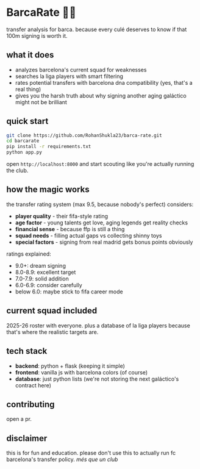 # BarcaRate 🔴🔵

transfer analysis for barca. because every culé deserves to know if that 100m signing is worth it.

## what it does

- analyzes barcelona's current squad for weaknesses
- searches la liga players with smart filtering  
- rates potential transfers with barcelona dna compatibility (yes, that's a real thing)
- gives you the harsh truth about why signing another aging galáctico might not be brilliant

## quick start

```bash
git clone https://github.com/RohanShukla23/barca-rate.git
cd barcarate
pip install -r requirements.txt
python app.py
```

open `http://localhost:8000` and start scouting like you're actually running the club.

## how the magic works

the transfer rating system (max 9.5, because nobody's perfect) considers:

- **player quality** - their fifa-style rating
- **age factor** - young talents get love, aging legends get reality checks
- **financial sense** - because ffp is still a thing
- **squad needs** - filling actual gaps vs collecting shinny toys
- **special factors** - signing from real madrid gets bonus points obviously

ratings explained:
- 9.0+: dream signing
- 8.0-8.9: excellent target
- 7.0-7.9: solid addition
- 6.0-6.9: consider carefully
- below 6.0: maybe stick to fifa career mode

## current squad included

2025-26 roster with everyone. plus a database of la liga players because that's where the realistic targets are.

## tech stack

- **backend**: python + flask (keeping it simple)
- **frontend**: vanilla js with barcelona colors (of course)
- **database**: just python lists (we're not storing the next galáctico's contract here)

## contributing

open a pr.

## disclaimer

this is for fun and education. please don't use this to actually run fc barcelona's transfer policy.
*més que un club*

